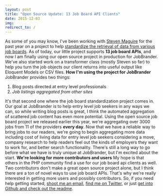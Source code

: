 ```yaml
---
layout: post
title: "Open Source Update: 13 Job Board API Clients"
date: 2015-12-03
img: 
redirect_to: /
---
```

As some of you may know, I've been working with [Steven Maguire](https://twitter.com/stevenmaguire) for the past year on a project to help [standardize the retrieval of data from various job boards](http://www.karllhughes.com/2015/job-board-api-1-release/). As of today, our little project supports **13 job board APIs**, and now I am finally using our open source project in production for JobBrander. We've also started work on a transformer class (mostly Steven so far) to help you turn the job objects our client returns into useful output like Eloquent Models or CSV files. **How I'm using the project for JobBrander** JobBrander provides two things:

1.  Blog posts directed at entry level professionals
2.  _Job listings aggregated from other sites_

It's that second one where the job board standardization project comes in. Our goal at JobBrander is to help entry level job seekers in any ways we can, so while writing blog posts is great, I think the automated aggregation of scattered job content has even more potential. Using the open source job board project we released earlier this year, we're aggregating over 3000 jobs from 11 of the providers **every day**. Now that we have a reliable way to bring jobs to our readers, we're going to begin aggregating more data including cost of living data for entry level job seekers considering a move, company research to help readers feel out the kinds of employers they want to work for, and better search functionality. There's still a long way to go before what we have is truly unique at JobBrander, but I'm excited about the start. **We're looking for more contributors and users** My hope is that others in the PHP community find a use for our job board api clients as well. Two contributors don't make a great open source project alone, but I think there are a ton of novel ways to use job board APIs. That's why we're really interested in getting more users and possibly contributors. So, if you need help getting started, [shoot me an email](mailto:khughes.me@gmail.com), [find me on Twitter](http://www.twitter.com/karllhughes), or just [get into Github and check out the readme](http://code.jobbrander.com/).
